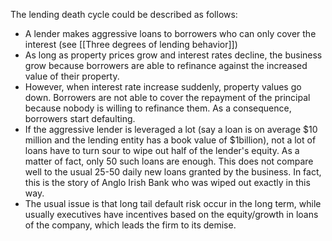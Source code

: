 The lending death cycle could be described as follows:
- A lender makes aggressive loans to borrowers who can only cover the interest  (see [[Three degrees of lending behavior]])
- As long as property prices grow and interest rates decline, the business grow because borrowers are able to refinance against the increased value of their property.
- However, when interest rate increase suddenly, property values go down. Borrowers are not able to cover the repayment of the principal because nobody is willing to refinance them. As a consequence, borrowers start defaulting.
- If the aggressive lender is leveraged a lot (say a loan is on average $10 million and the lending entity has a book value of $1billion), not a lot of loans have to turn sour to wipe out half of the lender's equity. As a matter of fact, only 50 such loans are enough. This does not compare well to the usual 25-50 daily new loans granted by the business. In fact, this is the story of Anglo Irish Bank who was wiped out exactly in this way.
- The usual issue is that long tail default risk occur in the long term, while usually executives have incentives based on the equity/growth in loans of the company, which leads the firm to its demise.
